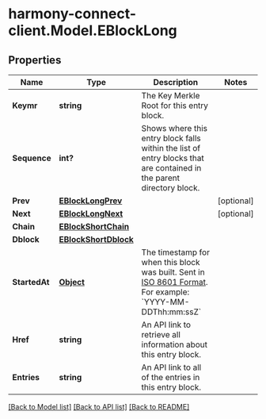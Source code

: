 # harmony-connect-client.Model.EBlockLong
## Properties

Name | Type | Description | Notes
------------ | ------------- | ------------- | -------------
**Keymr** | **string** | The Key Merkle Root for this entry block. | 
**Sequence** | **int?** | Shows where this entry block falls within the list of entry blocks that are contained in the parent directory block. | 
**Prev** | [**EBlockLongPrev**](EBlockLongPrev.md) |  | [optional] 
**Next** | [**EBlockLongNext**](EBlockLongNext.md) |  | [optional] 
**Chain** | [**EBlockShortChain**](EBlockShortChain.md) |  | 
**Dblock** | [**EBlockShortDblock**](EBlockShortDblock.md) |  | 
**StartedAt** | [**Object**](.md) | The timestamp for when this block was built. Sent in [ISO 8601 Format](https://en.wikipedia.org/wiki/ISO_8601). For example: &#x60;YYYY-MM-DDThh:mm:ssZ&#x60; | 
**Href** | **string** | An API link to retrieve all information about this entry block. | 
**Entries** | **string** | An API link to all of the entries in this entry block. | 

[[Back to Model list]](../README.md#documentation-for-models) [[Back to API list]](../README.md#documentation-for-api-endpoints) [[Back to README]](../README.md)

